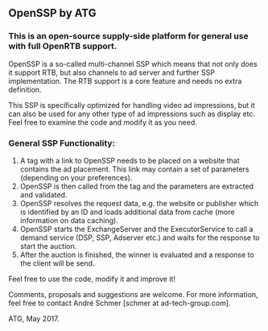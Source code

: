 ## OpenSSP by ATG

### This is an open-source supply-side platform for general use with full OpenRTB support.

OpenSSP is a so-called multi-channel SSP which means that not only does it support RTB, but also channels to ad server and further SSP implementation. The RTB support is a core feature and needs no extra definition.

This SSP is specifically optimized for handling video ad impressions, but it can also be used for any other type of ad impressions such as display etc. Feel free to examine the code and modify it as you need.

### General SSP Functionality:
1. A tag with a link to OpenSSP needs to be placed on a website that contains the ad placement. This link may contain a set of parameters (depending on your preferences). 
2. OpenSSP is then called from the tag and the parameters are extracted and validated.
3. OpenSSP resolves the request data, e.g. the website or publisher which is identified by an ID and loads additional data from cache (more information on data caching).
4. OpenSSP starts the ExchangeServer and the ExecutorService to call a demand service (DSP, SSP, Adserver etc.) and waits for the response to start the auction.
5. After the auction is finished, the winner is evaluated and a response to the client will be send.

Feel free to use the code, modify it and improve it!

Comments, proposals and suggestions are welcome. For more information, feel free to contact André Schmer [schmer at ad-tech-group.com].

ATG, May 2017.
